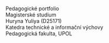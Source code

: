 Pedagogické portfolio <br>
Magisterské studium <br>
Huryna Yuliya (D25171) <br>
Katedra technické a informační výchovy <br>
Pedagogická fakulta, UPOL

